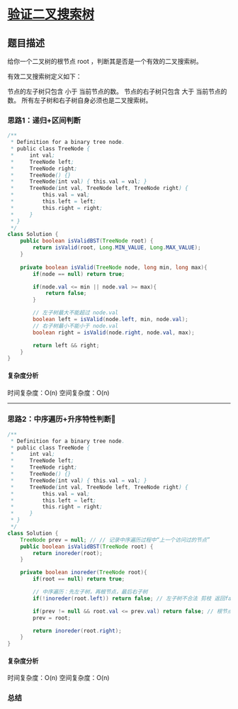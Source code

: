 # [验证二叉搜索树](验证二叉搜索树"[题目地址](https://leetcode.cn/problems/validate-binary-search-tree/description/)")

## 题目描述
给你一个二叉树的根节点 root ，判断其是否是一个有效的二叉搜索树。

有效二叉搜索树定义如下：

节点的左子树只包含 小于 当前节点的数。
节点的右子树只包含 大于 当前节点的数。
所有左子树和右子树自身必须也是二叉搜索树。

### 思路1：递归+区间判断


```java
/**
 * Definition for a binary tree node.
 * public class TreeNode {
 *     int val;
 *     TreeNode left;
 *     TreeNode right;
 *     TreeNode() {}
 *     TreeNode(int val) { this.val = val; }
 *     TreeNode(int val, TreeNode left, TreeNode right) {
 *         this.val = val;
 *         this.left = left;
 *         this.right = right;
 *     }
 * }
 */
class Solution {
    public boolean isValidBST(TreeNode root) {
        return isValid(root, Long.MIN_VALUE, Long.MAX_VALUE);
    }
    
    private boolean isValid(TreeNode node, long min, long max){
        if(node == null) return true;

        if(node.val <= min || node.val >= max){
            return false;
        }

        // 左子树最大不能超过 node.val
        boolean left = isValid(node.left, min, node.val);
        // 右子树最小不能小于 node.val
        boolean right = isValid(node.right, node.val, max);

        return left && right;
    }
}
```

#### 复杂度分析
时间复杂度：O(n)
空间复杂度：O(n)

----
### 思路2：中序遍历+升序特性判断🌟


```java
/**
 * Definition for a binary tree node.
 * public class TreeNode {
 *     int val;
 *     TreeNode left;
 *     TreeNode right;
 *     TreeNode() {}
 *     TreeNode(int val) { this.val = val; }
 *     TreeNode(int val, TreeNode left, TreeNode right) {
 *         this.val = val;
 *         this.left = left;
 *         this.right = right;
 *     }
 * }
 */
class Solution {
    TreeNode prev = null; // // 记录中序遍历过程中“上一个访问过的节点”
    public boolean isValidBST(TreeNode root) {
        return inoreder(root);
    }

    private boolean inoreder(TreeNode root){
        if(root == null) return true;

        // 中序遍历：先左子树，再根节点，最后右子树
        if(!inoreder(root.left)) return false; // 左子树不合法 剪枝 返回false

        if(prev != null && root.val <= prev.val) return false; // 根节点不合法
        prev = root;

        return inoreder(root.right);
    }
}
```

#### 复杂度分析
时间复杂度：O(n)
空间复杂度：O(n)

### 总结
